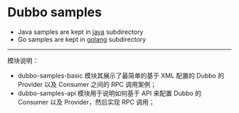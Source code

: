 # Dubbo samples

* Java samples are kept in [java](https://github.com/apache/dubbo-samples/tree/master/java) subdirectory
* Go samples are kept in [golang](https://github.com/apache/dubbo-samples/tree/master/golang) subdirectory

---

模块说明：

- dubbo-samples-basic 模块其展示了最简单的基于 XML 配置的 Dubbo 的 Provider 以及 Consumer 之间的 RPC 调用案例；
- dubbo-samples-api 模块用于说明如何基于 API 来配置 Dubbo 的 Consumer 以及 Provider，然后实现 RPC 调用；

